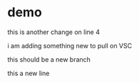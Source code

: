 # demo


this is another change on line 4

i am adding something new to pull on VSC


this should be a new branch

this a new line